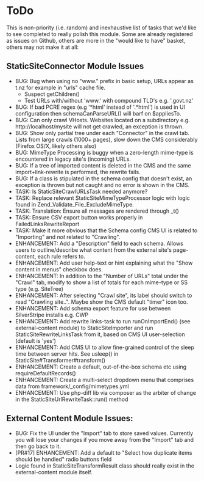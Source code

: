 # ToDo

This is non-priority (i.e. random) and inexhaustive list of tasks that we'd like to see completed to really polish this module.
Some are already registered as issues on Github, others are more in the "would like to have" basket, others may not make it at all:

## StaticSiteConnector Module Issues

* BUG: Bug when using no "www." prefix in basic setup, URLs appear as t.nz for example in "urls" cache file.
	- Suspect getChildren()
	- Test URLs with/without 'www.' with compound TLD's e.g. '.govt.nz'
* BUG: If bad PCRE regex (e.g '*html' instead of '.*html') is used in UI configuration then schemaCanParseURL() will barf on $appliesTo.
* BUG: Can only crawl VHosts. Websites located on a subdirectory e.g. http://localhost/mysite will not get crawled, an exception is thrown.
* BUG: Show only partial tree under each "Connector" in the crawl tab. Lists from large crawls (1000+ pages), slow down the CMS considerably (Firefox OS/X, likely others also)
* BUG: MimeType Processing is buggy when a zero-length mime-type is encountered in legacy site's (incoming) URLs.
* BUG: If a tree of imported content is deleted in the CMS and the same import+link-rewrite is performed, the rewrite fails.
* BUG: If a class is stipulated in the schema config that doesn't exist, an exception is thrown but not caught and no error is shown in the CMS.
* TASK: Is StaticSiteCrawlURLsTask needed anymore?
* TASK: Replace relevant StaticSiteMimeTypeProcessor logic with logic found in Zend_Validate_File_ExcludeMimeType.
* TASK: Translation: Ensure all messages are rendered through _t()
* TASK: Ensure CSV export button works properly in FailedLinksRewriteReport
* TASK: Make it more obvious that the Schema config CMS UI is related to "Importing" and _not_ related to "Crawling".
* ENHANCEMENT: Add a "Description" field to each schema. Allows users to outline/describe what content from the external site's page-content, each rule refers to.
* ENHANCEMENT: Add user help-text or hint explaining what the "Show content in menus" checkbox does.
* ENHANCEMENT: In addition to the "Number of URLs" total under the "Crawl" tab, modify to show a list of totals for each mime-type or SS type (e.g. SiteTree)
* ENHANCEMENT: After selecting "Crawl site", its label should switch to read "Crawling site..". Maybe show the CMS default "timer" icon too.
* ENHANCEMENT: Add schema export feature for use between SilverStripe installs e.g. CWP
* ENHANCEMENT: Add rewrite links-task to run runOnImportEnd() (see external-content module) to StaticSiteImporter and run StaticSiteRewriteLinksTask from it, based on CMS UI user-selection (default is 'yes')
* ENHANCEMENT: Add CMS UI to allow fine-grained control of the sleep time between server hits. See usleep() in StaticSite#Transformer#transform()
* ENHANCEMENT: Create a default, out-of-the-box schema etc using requireDefaultRecords()
* ENHANCEMENT: Create a multi-select dropdown menu that comprises data from framework/_config/mimetypes.yml
* ENHANCEMENT: Use php-diff lib via composer as the arbiter of change in the StaticSiteUrlRewriteTask::run() method

## External Content Module Issues:

* BUG: Fix the UI under the "Import" tab to store saved values. Currently you will lose your changes if you move away from the "Import" tab and then go back to it.
* [PR#17] ENHANCEMENT: Add a default to "Select how duplicate items should be handled" radio buttons field
* Logic found in StaticSiteTransformResult class should really exist in the external-content module itself.
